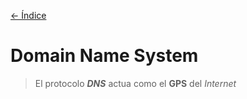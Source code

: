 [<- Índice](../RedesComputadora.md)
# Domain Name System

> El protocolo ***DNS*** actua como el **GPS** del *Internet*